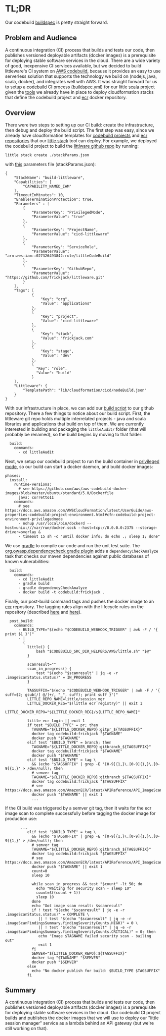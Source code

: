 # TL;DR

Our codebuild [buildspec](../../buildspec.yml) is pretty straight forward.

## Problem and Audience

A continuous integration (CI) process that builds and tests our code,
then publishes versioned deployable artifacts (docker images) 
is a prerequisite for deploying stable software services in the cloud.
There are a wide variety of good, inexpensive CI services available,
but we decided to build littleware's CI system on [AWS codebuild](https://aws.amazon.com/codebuild), because it provides an easy to use serverless solution that supports the technology we build on (nodejs, java, scala, docker), and integrates well with AWS.
It was straight forward for us to setup a [codebuild](https://aws.amazon.com/codebuild) CI process ([buildspec.yml](https://github.com/frickjack/misc-stuff/blob/master/buildspec.yml)) for our little [scala](https://scala-lang.org) project
given the [tools](https://github.com/frickjack/misc-stuff/blob/master/AWS/doc/stack.md) we already have in place to deploy cloudformation stacks that define the codebuild project and [ecr](https://aws.amazon.com/ecr) docker repository.

## Overview

There were two steps to setting up our CI build: create the infrastructure, then debug and deploy the build script.  The first step was easy, since we already have cloudformation templates for [codebuild projects](https://github.com/frickjack/misc-stuff/blob/master/AWS/lib/cloudformation/cicd/nodeBuild.json) and [ecr repositories](https://github.com/frickjack/misc-stuff/blob/master/AWS/lib/cloudformation/cloud/ecr/ecr.json) that our [little stack](https://github.com/frickjack/misc-stuff/blob/master/AWS/doc/stack.md) tool can deploy.  For example, we deployed the
codebuild project to build the [littlware github repo](https://github.com/frickjack/littleware) by running:
```
little stack create ./stackParams.json
```
with [this](https://github.com/frickjack/misc-stuff/blob/master/AWS/db/cloudformation/frickjack/cloud/ecr/stackParams.json) parameters file (stackParams.json):
```
{
    "StackName": "build-littleware",
    "Capabilities": [
        "CAPABILITY_NAMED_IAM"
    ],
    "TimeoutInMinutes": 10,
    "EnableTerminationProtection": true,
    "Parameters" : [
        {
            "ParameterKey": "PrivilegedMode",
            "ParameterValue": "true"
        },
        {
            "ParameterKey": "ProjectName",
            "ParameterValue": "cicd-littleware"
        },
        {
            "ParameterKey": "ServiceRole",
            "ParameterValue": "arn:aws:iam::027326493842:role/littleCodeBuild"
        },
        {
            "ParameterKey": "GithubRepo",
            "ParameterValue": "https://github.com/frickjack/littleware.git"
        }
    ],
    "Tags": [
            {
                "Key": "org",
                "Value": "applications"
            },
            {
                "Key": "project",
                "Value": "cicd-littleware"
            },
            {
                "Key": "stack",
                "Value": "frickjack.com"
            },
            {
                "Key": "stage",
                "Value": "dev"
            },
            {
              "Key": "role",
              "Value": "build"
            }
    ],
    "Littleware": {
        "TemplatePath": "lib/cloudformation/cicd/nodeBuild.json"
    }
}

```

With our infrastructure in place, we can add our [build script](https://github.com/frickjack/littleware/blob/master/buildspec.yml) to our github repository.
There a few things to notice about our build script.  First, the littleware git repo holds multiple interrelated projects - java and scala libraries and 
applications that build on top of them.  We are currently interested in building and packaging the `littleAudit/` folder (that will probably be renamed),
so the build begins by moving to that folder:
```
  build:
    commands:
      - cd littleAudit

```

Next, we setup
our codebuild project to run the build container in [privileged mode](https://docs.aws.amazon.com/AWSCloudFormation/latest/UserGuide/aws-properties-codebuild-project-environment.html#cfn-codebuild-project-environment-privilegedmode),
so our build can start a docker daemon, and build docker images:
```
phases:
  install:
    runtime-versions:
      # see https://github.com/aws/aws-codebuild-docker-images/blob/master/ubuntu/standard/5.0/Dockerfile
      java: corretto11
    commands:
      # see https://docs.aws.amazon.com/AWSCloudFormation/latest/UserGuide/aws-properties-codebuild-project-environment.html#cfn-codebuild-project-environment-privilegedmode
      - nohup /usr/local/bin/dockerd --host=unix:///var/run/docker.sock --host=tcp://0.0.0.0:2375 --storage-driver=overlay &
      - timeout 15 sh -c "until docker info; do echo .; sleep 1; done"
```

We use [gradle](https://gradle.org) to compile our code and run the unit test suite.  The [org.owasp.dependencycheck gradle plugin](https://plugins.gradle.org/plugin/org.owasp.dependencycheck) adds a `dependencyCheckAnalyze` task that checks our maven dependencies against public databases of known vulnerabilities:
```
  build:
    commands:
      - cd littleAudit
      - gradle build
      - gradle dependencyCheckAnalyze
      - docker build -t codebuild:frickjack .
```

Finally, our post-build command tags and pushes the docker image to
an [ecr](https://aws.amazon.com/ecr) repository.  The tagging rules
align with the lifecycle rules on the repository 
(described [here](https://github.com/frickjack/misc-stuff/blob/master/Notes/explanation/ecrSetup.md) and [here](https://blog.frickjack.com/2021/04/setup-ecr-on-aws.html)).
```
  post_build:
    commands:
      - BUILD_TYPE="$(echo "$CODEBUILD_WEBHOOK_TRIGGER" | awk -F / '{ print $1 }')"
      - |
        (
          little() {
              bash "$CODEBUILD_SRC_DIR_HELPERS/AWS/little.sh" "$@"
          }

          scanresult=""
          scan_in_progress() {
              test "$(echo "$scanresult" | jq -e -r .imageScanStatus.status)" = IN_PROGRESS
          }

          TAGSUFFIX="$(echo "$CODEBUILD_WEBHOOK_TRIGGER" | awk -F / '{ suff=$2; gsub(/[ @/]+/, "_", suff); print suff }')"
          LITTLE_REPO_NAME=little/session_mgr
          LITTLE_DOCKER_REG="$(little ecr registry)" || exit 1
          LITTLE_DOCKER_REPO="${LITTLE_DOCKER_REG}/${LITTLE_REPO_NAME}"
          
          little ecr login || exit 1
          if test "$BUILD_TYPE" = pr; then
            TAGNAME="${LITTLE_DOCKER_REPO}:gitpr_${TAGSUFFIX}"
            docker tag codebuild:frickjack "$TAGNAME"
            docker push "$TAGNAME"
          elif test "$BUILD_TYPE" = branch; then
            TAGNAME="${LITTLE_DOCKER_REPO}:gitbranch_${TAGSUFFIX}"
            docker tag codebuild:frickjack "$TAGNAME"
            docker push "$TAGNAME"
          elif test "$BUILD_TYPE" = tag \
            && (echo "$TAGSUFFIX" | grep -E '[0-9]{1,}\.[0-9]{1,}\.[0-9]{1,}' > /dev/null); then
            # semver tag
            TAGNAME="${LITTLE_DOCKER_REPO}:gitbranch_${TAGSUFFIX}"
            docker tag codebuild:frickjack "$TAGSUFFIX"
            # see https://docs.aws.amazon.com/AmazonECR/latest/APIReference/API_ImageScanStatus.html
            docker push "$TAGNAME" || exit 1
            ...
```
If the CI build was triggered by a semver git tag, then
it waits for the ecr image scan to complete successfully before
tagging the docker image for production use:
```
       ...
          elif test "$BUILD_TYPE" = tag \
            && (echo "$TAGSUFFIX" | grep -E '[0-9]{1,}\.[0-9]{1,}\.[0-9]{1,}' > /dev/null); then
            # semver tag
            TAGNAME="${LITTLE_DOCKER_REPO}:gitbranch_${TAGSUFFIX}"
            docker tag codebuild:frickjack "$TAGSUFFIX"
            # see https://docs.aws.amazon.com/AmazonECR/latest/APIReference/API_ImageScanStatus.html
            docker push "$TAGNAME" || exit 1
            count=0
            sleep 10

            while scan_in_progress && test "$count" -lt 50; do
              echo "Waiting for security scan - sleep 10"
              count=$((count + 1))
              sleep 10
            done
            echo "Got image scan result: $scanresult"
            if ! test "$(echo "$scanresult" | jq -e -r .imageScanStatus.status)" = COMPLETE \
               || ! test "$(echo "$scanresult" | jq -e -r .imageScanFindingsSummary.findingSeverityCounts.HIGH)" = 0 \
               || ! test "$(echo "$scanresult" | jq -e -r .imageScanFindingsSummary.findingSeverityCounts.CRITICAL)" = 0; then
               echo "Image $TAGNAME failed security scan - bailing out"
               exit 1
            fi
            SEMVER="${LITTLE_DOCKER_REPO}:${TAGSUFFIX}"
            docker tag "$TAGNAME" "$SEMVER"
            docker push "$SEMVER"
          else
            echo "No docker publish for build: $BUILD_TYPE $TAGSUFFIX"
          fi
```

## Summary

A continuous integration (CI) process that builds and tests our code,
then publishes versioned deployable artifacts (docker images) 
is a prerequisite for deploying stable software services in the cloud.
Our codebuild CI project builds and publishes the docker images that we will
use to deploy our "little session manager" service as a lambda behind an API gateway (but we're still working on that).
